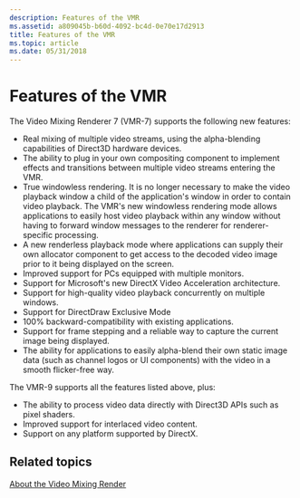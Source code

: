 ```yaml
---
description: Features of the VMR
ms.assetid: a809045b-b60d-4092-bc4d-0e70e17d2913
title: Features of the VMR
ms.topic: article
ms.date: 05/31/2018
---
```


# Features of the VMR

The Video Mixing Renderer 7 (VMR-7) supports the following new features:

-   Real mixing of multiple video streams, using the alpha-blending capabilities of Direct3D hardware devices.
-   The ability to plug in your own compositing component to implement effects and transitions between multiple video streams entering the VMR.
-   True windowless rendering. It is no longer necessary to make the video playback window a child of the application's window in order to contain video playback. The VMR's new windowless rendering mode allows applications to easily host video playback within any window without having to forward window messages to the renderer for renderer-specific processing.
-   A new renderless playback mode where applications can supply their own allocator component to get access to the decoded video image prior to it being displayed on the screen.
-   Improved support for PCs equipped with multiple monitors.
-   Support for Microsoft's new DirectX Video Acceleration architecture.
-   Support for high-quality video playback concurrently on multiple windows.
-   Support for DirectDraw Exclusive Mode
-   100% backward-compatibility with existing applications.
-   Support for frame stepping and a reliable way to capture the current image being displayed.
-   The ability for applications to easily alpha-blend their own static image data (such as channel logos or UI components) with the video in a smooth flicker-free way.

The VMR-9 supports all the features listed above, plus:

-   The ability to process video data directly with Direct3D APIs such as pixel shaders.
-   Improved support for interlaced video content.
-   Support on any platform supported by DirectX.

## Related topics

<dl> <dt>

[About the Video Mixing Render](about-the-video-mixing-render.md)
</dt> </dl>

 

 



